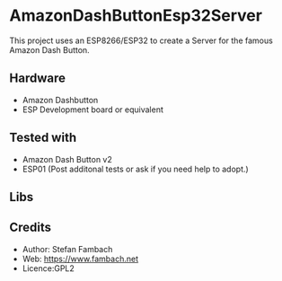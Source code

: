# AmazonDashButtonEsp32Server
This project uses an ESP8266/ESP32 to create a Server for the famous Amazon Dash Button.


## Hardware
* Amazon Dashbutton
* ESP Development board or equivalent


## Tested with
* Amazon Dash Button v2
* ESP01
(Post additonal tests or ask if you need help to adopt.)

## Libs




## Credits
* Author: Stefan Fambach
* Web: https://www.fambach.net
* Licence:GPL2

